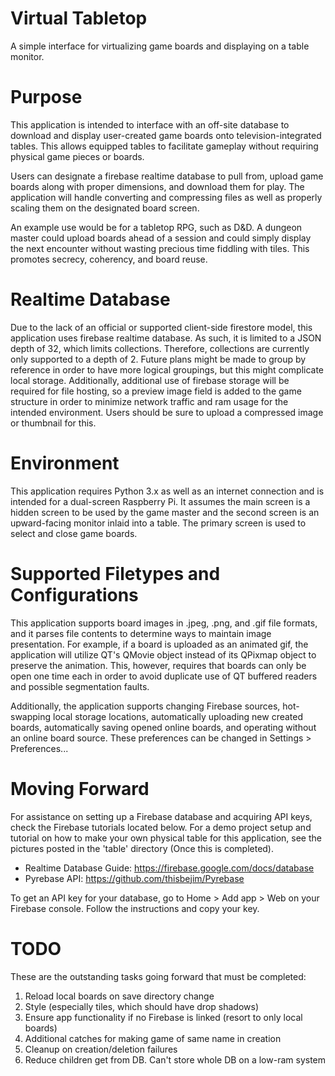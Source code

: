 # Virtual Tabletop
A simple interface for virtualizing game boards and displaying on a table monitor.

# Purpose
This application is intended to interface with an off-site database to download and display user-created game boards onto television-integrated tables. This allows equipped tables to facilitate gameplay without requiring physical game pieces or boards.

Users can designate a firebase realtime database to pull from, upload game boards along with proper dimensions, and download them for play. The application will handle converting and compressing files as well as properly scaling them on the designated board screen.

An example use would be for a tabletop RPG, such as D&D. A dungeon master could upload boards ahead of a session and could simply display the next encounter without wasting precious time fiddling with tiles. This promotes secrecy, coherency, and board reuse.

# Realtime Database
Due to the lack of an official or supported client-side firestore model, this application uses firebase realtime database. As such, it is limited to a JSON depth of 32, which limits collections. Therefore, collections are currently only supported to a depth of 2. Future plans might be made to group by reference in order to have more logical groupings, but this might complicate local storage. Additionally, additional use of firebase storage will be required for file hosting, so a preview image field is added to the game structure in order to minimize network traffic and ram usage for the intended environment. Users should be sure to upload a compressed image or thumbnail for this.

# Environment
This application requires Python 3.x as well as an internet connection and is intended for a dual-screen Raspberry Pi. It assumes the main screen is a hidden screen to be used by the game master and the second screen is an upward-facing monitor inlaid into a table. The primary screen is used to select and close game boards.

# Supported Filetypes and Configurations
This application supports board images in .jpeg, .png, and .gif file formats, and it parses file contents to determine ways to maintain image presentation. For example, if a board is uploaded as an animated gif, the application will utilize QT's QMovie object instead of its QPixmap object to preserve the animation. This, however, requires that boards can only be open one time each in order to avoid duplicate use of QT buffered readers and possible segmentation faults.

Additionally, the application supports changing Firebase sources, hot-swapping local storage locations, automatically uploading new created boards, automatically saving opened online boards, and operating without an online board source. These preferences can be changed in Settings > Preferences...

# Moving Forward
For assistance on setting up a Firebase database and acquiring API keys, check the Firebase tutorials located below. For a demo project setup and tutorial on how to make your own physical table for this application, see the pictures posted in the 'table' directory (Once this is completed).

* Realtime Database Guide: https://firebase.google.com/docs/database
* Pyrebase API: https://github.com/thisbejim/Pyrebase

To get an API key for your database, go to Home > Add app > Web on your Firebase console. Follow the instructions and copy your key.

# TODO
These are the outstanding tasks going forward that must be completed:
1. Reload local boards on save directory change
2. Style (especially tiles, which should have drop shadows)
3. Ensure app functionality if no Firebase is linked (resort to only local boards)
4. Additional catches for making game of same name in creation
5. Cleanup on creation/deletion failures
6. Reduce children get from DB. Can't store whole DB on a low-ram system